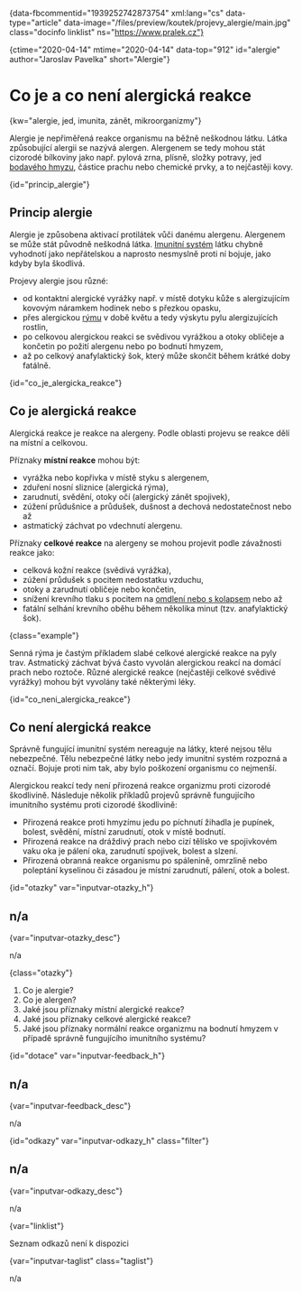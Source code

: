 
{data-fbcommentid="1939252742873754" xml:lang="cs" data-type="article" data-image="/files/preview/koutek/projevy_alergie/main.jpg" class="docinfo linklist" ns="https://www.pralek.cz"}

{ctime="2020-04-14" mtime="2020-04-14" data-top="912" id="alergie" author="Jaroslav Pavelka" short="Alergie"}

# Co je a co není alergická reakce 

{kw="alergie, jed, imunita, zánět, mikroorganizmy"}

Alergie je nepřiměřená reakce organismu na běžně neškodnou látku. Látka způsobující alergii se nazývá alergen. Alergenem se tedy mohou stát cizorodé bílkoviny jako např. pylová zrna, plísně, složky potravy, jed [bodavého hmyzu][1], částice prachu nebo chemické prvky, a to nejčastěji kovy. 

{id="princip_alergie"}

## Princip alergie 

Alergie je způsobena aktivací protilátek vůči danému alergenu. Alergenem se může stát původně neškodná látka. [Imunitní systém][2] látku chybně vyhodnotí jako nepřátelskou a naprosto nesmyslně proti ní bojuje, jako kdyby byla škodlivá. 

Projevy alergie jsou různé: 

  * od kontaktní alergické vyrážky např. v místě dotyku kůže s alergizujícím kovovým náramkem hodinek nebo s přezkou opasku, 
  * přes alergickou [rýmu][3] v době květu a tedy výskytu pylu alergizujících rostlin, 
  * po celkovou alergickou reakci se svědivou vyrážkou a otoky obličeje a končetin po požití alergenu nebo po bodnutí hmyzem, 
  * až po celkový anafylaktický šok, který může skončit během krátké doby fatálně. 

{id="co\_je\_alergicka_reakce"}

## Co je alergická reakce 

Alergická reakce je reakce na alergeny. Podle oblasti projevu se reakce dělí na místní a celkovou. 

Příznaky **místní reakce** mohou být: 

  * vyrážka nebo kopřivka v místě styku s alergenem, 
  * zduření nosní sliznice (alergická rýma), 
  * zarudnutí, svědění, otoky očí (alergický zánět spojivek), 
  * zúžení průdušnice a průdušek, dušnost a dechová nedostatečnost nebo až 
  * astmatický záchvat po vdechnutí alergenu. 

Příznaky **celkové reakce** na alergeny se mohou projevit podle závažnosti reakce jako: 

  * celková kožní reakce (svědivá vyrážka), 
  * zúžení průdušek s pocitem nedostatku vzduchu, 
  * otoky a zarudnutí obličeje nebo končetin, 
  * snížení krevního tlaku s pocitem na [omdlení nebo s kolapsem][4] nebo až 
  * fatální selhání krevního oběhu během několika minut (tzv. anafylaktický šok). 

{class="example"}

Senná rýma je častým příkladem slabé celkové alergické reakce na pyly trav. Astmatický záchvat bývá často vyvolán alergickou reakcí na domácí prach nebo roztoče. Různé alergické reakce (nejčastěji celkové svědivé vyrážky) mohou být vyvolány také některými léky. 

{id="co\_neni\_alergicka_reakce"}

## Co není alergická reakce 

Správně fungující imunitní systém nereaguje na látky, které nejsou tělu nebezpečné. Tělu nebezpečné látky nebo jedy imunitní systém rozpozná a označí. Bojuje proti nim tak, aby bylo poškození organismu co nejmenší. 

Alergickou reakcí tedy není přirozená reakce organizmu proti cizorodé škodlivině. Následuje několik příkladů projevů správně fungujícího imunitního systému proti cizorodé škodlivině: 

  * Přirozená reakce proti hmyzímu jedu po píchnutí žihadla je pupínek, bolest, svědění, místní zarudnutí, otok v místě bodnutí. 
  * Přirozená reakce na dráždivý prach nebo cizí tělísko ve spojivkovém vaku oka je pálení oka, zarudnutí spojivek, bolest a slzení. 
  * Přirozená obranná reakce organismu po spálenině, omrzlině nebo poleptání kyselinou či zásadou je místní zarudnutí, pálení, otok a bolest. 

{id="otazky" var="inputvar-otazky_h"}

## n/a 

{var="inputvar-otazky_desc"}

n/a 

{class="otazky"}

  1. Co je alergie? 
  2. Co je alergen? 
  3. Jaké jsou příznaky místní alergické reakce? 
  4. Jaké jsou příznaky celkové alergické reakce? 
  5. Jaké jsou příznaky normální reakce organizmu na bodnutí hmyzem v případě správně fungujícího imunitního systému? 

{id="dotace" var="inputvar-feedback_h"}

## n/a 

{var="inputvar-feedback_desc"}

n/a 

{id="odkazy" var="inputvar-odkazy_h" class="filter"}

## n/a 

{var="inputvar-odkazy_desc"}

n/a 

{var="linklist"}

Seznam odkazů není k dispozici 

{var="inputvar-taglist" class="taglist"}

n/a

 [1]: jedovate_zvire
 [2]: imunita
 [3]: ryma
 [4]: kolaps

